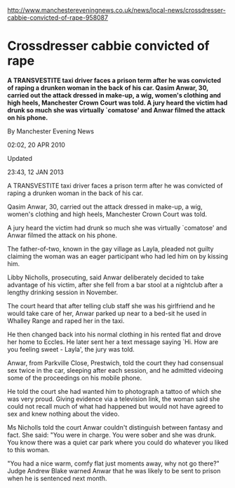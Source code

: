 http://www.manchestereveningnews.co.uk/news/local-news/crossdresser-cabbie-convicted-of-rape-958087

# Crossdresser cabbie convicted of rape

**A TRANSVESTITE taxi driver faces a prison term after he was
convicted of raping a drunken woman in the back of his car. Qasim
Anwar, 30, carried out the attack dressed in make-up, a wig, women's
clothing and high heels, Manchester Crown Court was told. A jury
heard the victim had drunk so much she was virtually `comatose' and
Anwar filmed the attack on his phone.**

By Manchester Evening News

02:02, 20 APR 2010

Updated

23:43, 12 JAN 2013

A TRANSVESTITE taxi driver faces a prison term after he was convicted
of raping a drunken woman in the back of his car.

Qasim Anwar, 30, carried out the attack dressed in make-up, a wig,
women's clothing and high heels, Manchester Crown Court was told.

A jury heard the victim had drunk so much she was virtually `comatose'
and Anwar filmed the attack on his phone.

The father-of-two, known in the gay village as Layla, pleaded not
guilty claiming the woman was an eager participant who had led him on
by kissing him.

Libby Nicholls, prosecuting, said Anwar deliberately decided to take
advantage of his victim, after she fell from a bar stool at a
nightclub after a lengthy drinking session in November.

The court heard that after telling club staff she was his girlfriend
and he would take care of her, Anwar parked up near to a bed-sit he
used in Whalley Range and raped her in the taxi.

He then changed back into his normal clothing in his rented flat and
drove her home to Eccles. He later sent her a text message saying
`Hi. How are you feeling sweet - Layla', the jury was told.

Anwar, from Parkville Close, Prestwich, told the court they had
consensual sex twice in the car, sleeping after each session, and he
admitted videoing some of the proceedings on his mobile phone.

He told the court she had wanted him to photograph a tattoo of which
she was very proud.  Giving evidence via a television link, the woman
said she could not recall much of what had happened but would not have
agreed to sex and knew nothing about the video.

Ms Nicholls told the court Anwar couldn't distinguish between fantasy
and fact.  She said: "You were in charge. You were sober and she was
drunk. You know there was a quiet car park where you could do whatever
you liked to this woman.

"You had a nice warm, comfy flat just moments away, why not go there?"
Judge Andrew Blake warned Anwar that he was likely to be sent to
prison when he is sentenced next month.
